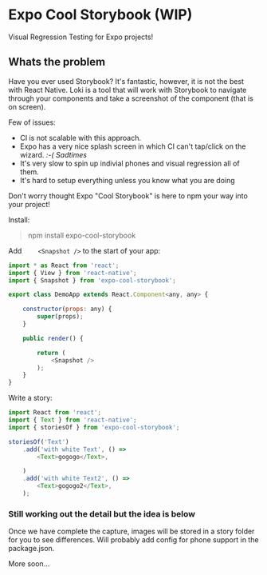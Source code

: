 # Expo Cool Storybook (WIP)

Visual Regression Testing for Expo projects!

## Whats the problem

Have you ever used Storybook? It's fantastic, however, it is not the best with React Native. Loki is a tool that will work with Storybook to navigate through your components and take a screenshot of the component (that is on screen).

Few of issues:

- CI is not scalable with this approach.
- Expo has a very nice splash screen in which CI can't tap/click on the wizard. *:-( Sadtimes*
- It's very slow to spin up indivial phones and visual regression all of them.
- It's hard to setup everything unless you know what you are doing

Don't worry thought Expo "Cool Storybook" is here to npm your way into your project!

Install: 

> npm install expo-cool-storybook

Add ```    <Snapshot />``` to the start of your app:

```javascript
import * as React from 'react';
import { View } from 'react-native';
import { Snapshot } from 'expo-cool-storybook';

export class DemoApp extends React.Component<any, any> {

    constructor(props: any) {
        super(props);
    }

    public render() {

        return (
            <Snapshot />
        );
    }
}
```

Write a story: 

```javascript
import React from 'react';
import { Text } from 'react-native';
import { storiesOf } from 'expo-cool-storybook';

storiesOf('Text')
    .add('with white Text', () =>
        <Text>gogogo</Text>,

    )
    .add('with white Text2', () =>
        <Text>gogogo2</Text>,
    );

```

### Still working out the detail but the idea is below

Once we have complete the capture, images will be stored in a story folder for you to see differences. Will probably add config for phone support in the package.json.

More soon...
